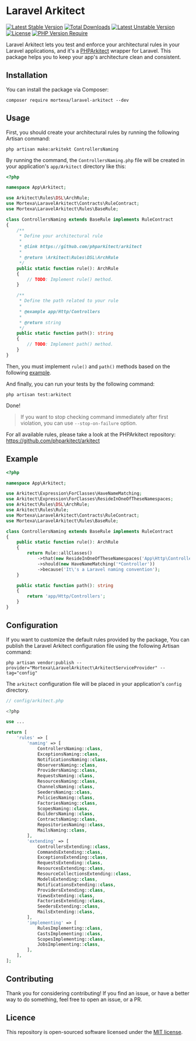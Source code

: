# Laravel Arkitect

[![Latest Stable Version](http://poser.pugx.org/mortexa/laravel-arkitect/v)](https://packagist.org/packages/mortexa/laravel-arkitect) [![Total Downloads](http://poser.pugx.org/mortexa/laravel-arkitect/downloads)](https://packagist.org/packages/mortexa/laravel-arkitect) [![Latest Unstable Version](http://poser.pugx.org/mortexa/laravel-arkitect/v/unstable)](https://packagist.org/packages/mortexa/laravel-arkitect) [![License](http://poser.pugx.org/mortexa/laravel-arkitect/license)](https://packagist.org/packages/mortexa/laravel-arkitect) [![PHP Version Require](http://poser.pugx.org/mortexa/laravel-arkitect/require/php)](https://packagist.org/packages/mortexa/laravel-arkitect)

Laravel Arkitect lets you test and enforce your architectural rules in your Laravel applications, and it's
a [PHPArkitect](https://github.com/phparkitect/arkitect) wrapper for Laravel. This package helps you to keep your app's
architecture clean and consistent.

## Installation

You can install the package via Composer:

```
composer require mortexa/laravel-arkitect --dev
```

## Usage

First, you should create your architectural rules by running the following Artisan command:

`php artisan make:arkitekt ControllersNaming`

By running the command, the `ControllersNaming.php` file will be created in your application's `app/Arkitect` directory like this:

```php
<?php

namespace App\Arkitect;

use Arkitect\Rules\DSL\ArchRule;
use Mortexa\LaravelArkitect\Contracts\RuleContract;
use Mortexa\LaravelArkitect\Rules\BaseRule;

class ControllersNaming extends BaseRule implements RuleContract
{
    /**
     * Define your architectural rule
     *
     * @link https://github.com/phparkitect/arkitect
     *
     * @return \Arkitect\Rules\DSL\ArchRule
     */
    public static function rule(): ArchRule
    {
        // TODO: Implement rule() method.
    }

    /**
     * Define the path related to your rule
     *
     * @example app/Http/Controllers
     *
     * @return string
     */
    public static function path(): string
    {
        // TODO: Implement path() method.
    }
}
```
Then, you must implement `rule()` and `path()` methods based on the following [example](#example).

And finally, you can run your tests by the following command:

`php artisan test:arkitect`

Done!

> If you want to stop checking command immediately after first violation, you can use `--stop-on-failure` option.

For all available rules, please take a look at the PHPArkitect repository: https://github.com/phparkitect/arkitect

## Example

```php
<?php

namespace App\Arkitect;

use Arkitect\Expression\ForClasses\HaveNameMatching;
use Arkitect\Expression\ForClasses\ResideInOneOfTheseNamespaces;
use Arkitect\Rules\DSL\ArchRule;
use Arkitect\Rules\Rule;
use Mortexa\LaravelArkitect\Contracts\RuleContract;
use Mortexa\LaravelArkitect\Rules\BaseRule;

class ControllersNaming extends BaseRule implements RuleContract
{
    public static function rule(): ArchRule
    {
        return Rule::allClasses()
            ->that(new ResideInOneOfTheseNamespaces('App\Http\Controllers'))
            ->should(new HaveNameMatching('*Controller'))
            ->because('It\'s a Laravel naming convention');
    }

    public static function path(): string
    {
        return 'app/Http/Controllers';
    }
}
```

## Configuration

If you want to customize the default rules provided by the package, You can publish the Laravel Arkitect configuration file using the following Artisan command:

`php artisan vendor:publish --provider="Mortexa\LaravelArkitect\ArkitectServiceProvider" --tag="config"`

The `arkitect` configuration file will be placed in your application's `config` directory.

```php
// config/arkitect.php

<?php

use ...

return [
    'rules' => [
        'naming' => [
            ControllersNaming::class,
            ExceptionsNaming::class,
            NotificationsNaming::class,
            ObserversNaming::class,
            ProvidersNaming::class,
            RequestsNaming::class,
            ResourcesNaming::class,
            ChannelsNaming::class,
            SeedersNaming::class,
            PoliciesNaming::class,
            FactoriesNaming::class,
            ScopesNaming::class,
            BuildersNaming::class,
            ContractsNaming::class,
            RepositoriesNaming::class,
            MailsNaming::class,
        ],
        'extending' => [
            ControllersExtending::class,
            CommandsExtending::class,
            ExceptionsExtending::class,
            RequestsExtending::class,
            ResourcesExtending::class,
            ResourceCollectionsExtending::class,
            ModelsExtending::class,
            NotificationsExtending::class,
            ProvidersExtending::class,
            ViewsExtending::class,
            FactoriesExtending::class,
            SeedersExtending::class,
            MailsExtending::class,
        ],
        'implementing' => [
            RulesImplementing::class,
            CastsImplementing::class,
            ScopesImplementing::class,
            JobsImplementing::class,
        ],
    ],
];
```

## Contributing

Thank you for considering contributing! If you find an issue, or have a better way to do something, feel free to open an
issue, or a PR.

## Licence

This repository is open-sourced software licensed under the [MIT license](https://opensource.org/licenses/MIT).

